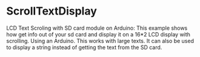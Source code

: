 # ScrollTextDisplay
LCD Text Scroling with SD card module on Arduino:
This example shows how get info out of your sd card and display it on a 16*2 LCD display with scrolling. Using an Arduino. This works with large texts. It can also be used to display a string instead of getting the text from the SD card.
